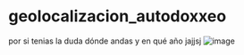 # geolocalizacion_autodoxxeo
por si tenias la duda dónde andas y en qué año jajjsj 
![image](https://github.com/Dahakablue/geolocalizacion_autodoxxeo/assets/72954658/30180363-7feb-4115-8a75-5641718a48a1)
